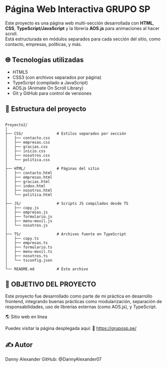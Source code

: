 # Página Web Interactiva GRUPO SP

Este proyecto es una página web multi-sección desarrollada con **HTML**, **CSS**, **TypeScript/JavaScript** y la librería **AOS.js** para animaciones al hacer scroll.  
Está estructurada en módulos separados para cada sección del sitio, como contacto, empresas, políticas, y más.

## 🌐 Tecnologías utilizadas

- HTML5
- CSS3 (con archivos separados por página)
- TypeScript (compilado a JavaScript)
- AOS.js (Animate On Scroll Library)
- Git y GitHub para control de versiones

## 🧩 Estructura del proyecto

```plaintext

Proyecto2/
│
├── CSS/               # Estilos separados por sección
│   ├── contacto.css
│   ├── empresas.css
│   ├── gracias.css
│   ├── inicio.css
│   ├── nosotros.css
│   └── politica.css
│
├── HTML/              # Páginas del sitio
│   ├── contacto.html
│   ├── empresas.html
│   ├── gracias.html
│   ├── index.html
│   ├── nosotros.html
│   └── politica.html          
│
├── JS/                # Scripts JS compilados desde TS
│   ├── copy.js
│   ├── empresas.js
│   ├── formulario.js
│   ├── menu-movil.js
│   └── nosotros.js
│
├── TS/                # Archivos fuente en TypeScript
│   ├── copy.ts
│   ├── empresas.ts
│   ├── formulario.ts
│   ├── menu-movil.ts
│   ├── nosotros.ts
│   └── tsconfig.json
│
└── README.md          # Este archivo
```


## 📌 OBJETIVO DEL PROYECTO
Este proyecto fue desarrollado como parte de mi práctica en desarrollo frontend, integrando buenas prácticas como modularización, separación de responsabilidades, uso de librerías externas (como AOS.js), y TypeScript.

🌎 Sitio web en línea

Puedes visitar la página desplegada aquí:
🔗 https://gruposp.pe/

## ✍️ Autor
Danny Alexander
GitHub: @DannyAlexander07
